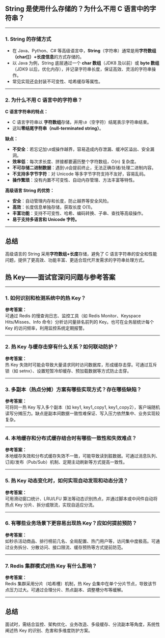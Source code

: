 ## String 是使用什么存储的？为什么不用 C 语言中的字符串？

---

### 1. String 的存储方式

- 在 Java、Python、C# 等高级语言中，**String**（字符串）通常是用**字符数组（char[]）+长度信息**的方式存储的。
- 以 Java 为例，String 底层通过一个 **char 数组**（JDK8 及以前）或 **byte 数组**（JDK9 以后，优化内存），并记录字符串长度，保证高效、灵活的字符串操作。
- 常见实现还会封装不可变性、哈希缓存等属性。

---

### 2. 为什么不用 C 语言中的字符串？

**C 语言字符串的特点：**
- C 语言字符串以 **字符数组**存储，并用`\0`（空字符）结尾表示字符串结束。
- 这叫**零结尾字符串（null-terminated string）**。

**缺点：**
- **不安全**：若忘记加`\0`或操作越界，容易造成内存泄漏、缓冲区溢出、安全漏洞。
- **效率低**：每次求长度、拼接都要遍历整个字符数组，O(n) 复杂度。
- **不可存储二进制数据**：遇到`\0`会提前终止，无法正确存储/处理二进制内容。
- **不支持多字节字符**：对 Unicode 等多字节字符支持不友好，容易乱码。
- **操作繁琐**：没有内置不可变性、自动内存管理、方法丰富等特性。

**高级语言 String 的优势：**
- **安全**：自动管理内存和长度，防止越界等安全风险。
- **高效**：长度信息单独存储，获取长度 O(1)。
- **丰富功能**：支持不可变性、哈希、编码转换、子串、查找等高级操作。
- **易于支持多语言和 Unicode 字符。**

---

## 总结

高级语言的 String 采用**字符数组+长度**存储，避免了 C 语言字符串的安全和性能问题，提供了更高效、功能丰富、更适合现代开发需求的字符串处理方式。

## 热 Key——面试官深问问题与参考答案

---

### 1. 如何识别和检测系统中的热 Key？

**参考答案：**  
可通过 Redis 的慢查询日志、监控工具（如 Redis Monitor、Keyspace Hits/Misses、Info 命令）分析访问量排名前列的 Key。也可在业务层统计每个 Key 的访问频率，利用监控系统定期报警。

---

### 2. 热 Key 与缓存击穿有什么关系？如何联动防护？

**参考答案：**  
热 Key 失效时可能会导致大量请求同时访问数据库，形成缓存击穿。可通过互斥锁（如 setnx）、设置短暂冷却缓存、预加载数据等方式防止击穿。

---

### 3. 多副本（热点分摊）方案有哪些实现方式？存在哪些缺陷？

**参考答案：**  
可将同一热 Key 写入多个副本（如 key1, key1_copy1, key1_copy2），客户端随机读写分摊压力。缺点是副本间数据一致性难保证、写入压力依然集中、业务实现较复杂。

---

### 4. 本地缓存和分布式缓存结合时有哪些一致性和失效难点？

**参考答案：**  
本地缓存失效和分布式缓存失效不一致，可能导致读到脏数据。可通过消息队列、订阅/发布（Pub/Sub）机制、定期主动刷新等方式提高一致性。

---

### 5. 热 Key 动态变化时，如何实现自动发现和动态分流？

**参考答案：**  
可用滑动窗口统计、LRU/LFU 算法等动态识别热点，并通过脚本或中间件自动将热点 Key 分片、拆分或限流，实现自适应分流。

---

### 6. 有哪些业务场景下更容易出现热 Key？应如何提前预防？

**参考答案：**  
如秒杀活动商品、排行榜前几名、全局配置、热门用户等，访问集中度极高。可通过业务拆分、分散访问、接口限流、缓存预热等方式提前防范。

---

### 7. Redis 集群模式对热 Key 有什么影响？

**参考答案：**  
Redis 集群采用分片（哈希槽）机制，热 Key 会集中在单个分片节点，导致该节点压力过大。可通过合理分片、热点副本、调整槽分布等缓解。

---

## 总结

面试时，需结合监控、架构优化、业务改造、多级缓存、分流副本等角度，系统性阐述热 Key 的识别、危害和多维度防护方案。